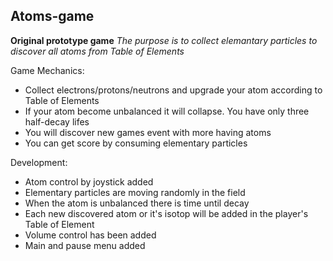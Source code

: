 ## Atoms-game

**Original prototype game**
*The purpose is to collect elemantary particles to discover all atoms from Table of Elements*

Game Mechanics:
- Collect electrons/protons/neutrons and upgrade your atom according to Table of Elements
- If your atom become unbalanced it will collapse. You have only three half-decay lifes
- You will discover new games event with more having atoms
- You can get score by consuming elementary particles

Development:
- Atom control by joystick added
- Elementary particles are moving randomly in the field
- When the atom is unbalanced there is time until decay
- Each new discovered atom or it's isotop will be added in the player's Table of Element
- Volume control has been added
- Main and pause menu added
